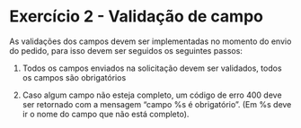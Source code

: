 # Exercício 2 - Validação de campo

As validações dos campos devem ser implementadas no momento do envio do pedido,
para isso devem ser seguidos os seguintes passos:

1. Todos os campos enviados na solicitação devem ser validados, todos os
campos são obrigatórios

2. Caso algum campo não esteja completo, um código de erro 400 deve ser retornado
com a mensagem “campo %s é obrigatório”.
(Em %s deve ir o nome do campo que não está completo).
